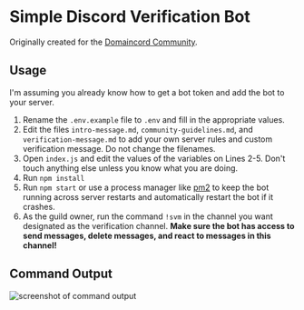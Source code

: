# Simple Discord Verification Bot

Originally created for the [Domaincord Community](https://discord.gg/R6wTYQ9).

## Usage
I'm assuming you already know how to get a bot token and add the bot to your server.

1. Rename the `.env.example` file to `.env` and fill in the appropriate values.
2. Edit the files `intro-message.md`, `community-guidelines.md`, and `verification-message.md` to add your own server rules and custom verification message. Do not change the filenames.
3. Open `index.js` and edit the values of the variables on Lines 2-5. Don't touch anything else unless you know what you are doing.
4. Run `npm install`
5. Run `npm start` or use a process manager like [pm2](https://pm2.keymetrics.io/) to keep the bot running across server restarts and automatically restart the bot if it crashes.
6. As the guild owner, run the command `!svm` in the channel you want designated as the verification channel. **Make sure the bot has access to send messages, delete messages, and react to messages in this channel!**

## Command Output
![screenshot of command output](https://i.imgur.com/WtcdYsM.png)
